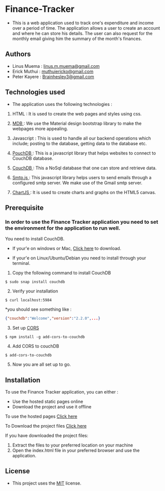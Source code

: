# Finance-Tracker
* This is a web application used to track one's expenditure and income over a period of time. The application allows a user to create an account and where he can store his details. The user can also request for the monthly email giving him the summary of the month's finances.

## Authors
* Linus Muema : linus.m.muema@gmail.com
* Erick Muthui : muthuiericko@gmail.com
* Peter Kayere : Brainhesley3@gmail.com

## Technologies used
* The application uses the following technologies :

1. HTML : It is used to create the web pages and styles using css.

2. [MDB ](https://mdbootstrap.com/) : We use the Material design bootstrap library to make the webpages more appealing.

3. Javascript : This is used to handle all our backend operations which include; posting to the database, getting data to the database etc.

4.  [PouchDB ](https://pouchdb.com/) : This is a javascript library that helps websites to connect to CouchDB database.

5.  [CouchDB ](https://couchdb.apache.org/) : This a NoSql database that one can store and retrieve data.

6. [Smtp.js ](https://smtpjs.com/) : This javascript library helps users to send emails through a configured smtp server. We make use of the Gmail smtp server.

7. [ChartJS ](https://chartjs.org/) : It is used to create charts and graphs on the HTML5 canvas.

## Prerequisite
### In order to use the Finance Tracker application you need to set the environment for the application to run well.

You need to install CouchDB. 

* If your'e on windows or Mac, [Click here](https://couchdb.apache.org/#download) to download.

* If your'e on Linux/Ubuntu/Debian you need to install through your terminal.
 
 1. Copy the following command to install CouchDB
 ```terminal
 $ sudo snap install couchdb
 ```

 2. Verify your installation
 ```terminal
 $ curl localhost:5984
 ```
 *you should see something like :

 ```json
 {"couchdb":"Welcome","version":"2.2.0",...}
 ```

3. Set up [CORS](https://developer.mozilla.org/en-US/docs/Web/HTTP/CORS/)
```terminal
$ npm install -g add-cors-to-couchdb
```

4. Add CORS to couchDB
```terminal
$ add-cors-to-couchdb
```

5. Now you are all set up to go.

## Installation
To use the Finance Tracker application, you can either :
* Use the hosted static pages online
* Download the project and use it offline

To use the hosted pages [Click here](https://linusmuema.github.io/Finance-Tracker/)

To Download the project files [Click here](https://github.com/LinusMuema/Finance-Tracker/archive/master.zip)

If you have downloaded the project files:
1. Extract the files to your preferred location on your machine
2. Open the index.html file in your preferred browser and use the application.

## License
* This project uses the [MIT](license) license.








    

